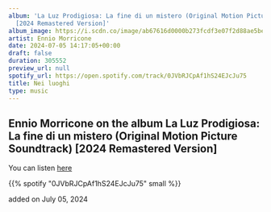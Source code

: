 ```yaml
---
album: 'La Luz Prodigiosa: La fine di un mistero (Original Motion Picture Soundtrack)
  [2024 Remastered Version]'
album_image: https://i.scdn.co/image/ab67616d0000b273fcdf3e07f2d88ae5bed5a5bb
artist: Ennio Morricone
date: 2024-07-05 14:17:05+00:00
draft: false
duration: 305552
preview_url: null
spotify_url: https://open.spotify.com/track/0JVbRJCpAf1hS24EJcJu75
title: Nei luoghi
type: music
---
```



## Ennio Morricone on the album La Luz Prodigiosa: La fine di un mistero (Original Motion Picture Soundtrack) [2024 Remastered Version]

You can listen [here](https://open.spotify.com/track/0JVbRJCpAf1hS24EJcJu75)

{{% spotify "0JVbRJCpAf1hS24EJcJu75" small %}}

added on July 05, 2024